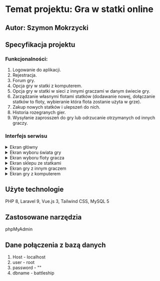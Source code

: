 # Temat projektu: Gra w statki online
## Autor: Szymon Mokrzycki
## Specyfikacja projektu

### Funkcjonalności:
   1. Logowanie do aplikacji.
   2. Rejestracja.
   3. Forum gry.
   4. Opcja gry w statki z komputerem.
   5. Opcja gry w statki w sieci z innymi graczami w danym świecie gry.
   6. Zarządzanie własnymi flotami statków (dodawanie nowej, dołączanie statków to floty, wybieranie która flota zostanie użyta w grze).
   7. Zakup nowych statków i ulepszeń do nich.
   8. Historia rozegranych gier.
   9. Wysyłanie zaprosszeń do gry lub odrzucanie otrzymanych od innych graczy.
   
### Interfejs serwisu
 <details>
       <summary>Ekran główny </summary>


![mainviewscreen](https://github.com/SzymonMokrzycki/Battleship-game/assets/80068582/507f22bf-b02a-45f2-a75b-97b42b97a99e)



   </details>
	
   
   <details>
	<summary>Ekran wyboru świata gry</summary>

   

![chooseworldscreen](https://github.com/SzymonMokrzycki/Battleship-game/assets/80068582/c4b529ce-61ae-40fd-bd1a-2f7ec07f90ff)


   </details>
   
   <details>
	<summary>Ekran wyboru floty gracza</summary>

   

![choosefleetviewscreen](https://github.com/SzymonMokrzycki/Battleship-game/assets/80068582/8db527f2-cc22-4235-9453-5dfa27966f5f)



   </details>

   <details>
	<summary>Ekran sklepu ze statkami</summary>

   


![buyshipscreen](https://github.com/SzymonMokrzycki/Battleship-game/assets/80068582/a3cccaef-67bc-4a8f-b8a8-a3737810a2fd)



   </details>

  <details>
	<summary>Ekran gry z innym graczem</summary>

![gameviewscreen](https://github.com/SzymonMokrzycki/Battleship-game/assets/80068582/5f71e04f-2431-40a6-bbb4-203923b6a8eb)


   </details>


   <details>
	<summary>Ekran gry z komputerem</summary>


![gameaiscreen](https://github.com/SzymonMokrzycki/Battleship-game/assets/80068582/6277cca6-5225-4198-b287-d5fc3bbc4b5e)


   </details>
   
## Użyte technologie

PHP 8, Laravel 9, Vue.js 3, Tailwind CSS, MySQL 5

## Zastosowane narzędzia

phpMyAdmin

## Dane połączenia z bazą danych

   1. Host - localhost
   2. user - root
   3. password - ""
   4. dbname - battleship


   
   
